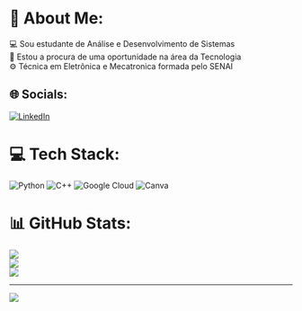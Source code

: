 # 💫 About Me:
💻​ Sou estudante de Análise e Desenvolvimento de Sistemas<br>
🤝 Estou a procura de uma oportunidade na área da Tecnologia<br>
⚙️ Técnica em Eletrônica e Mecatronica formada pelo SENAI<br>



## 🌐 Socials:
[![LinkedIn](https://img.shields.io/badge/LinkedIn-%230077B5.svg?logo=linkedin&logoColor=white)](https://linkedin.com/in/linkedin.com/in/suelenteixeiradantas) 

# 💻 Tech Stack:
![Python](https://img.shields.io/badge/python-3670A0?style=plastic&logo=python&logoColor=ffdd54) ![C++](https://img.shields.io/badge/c++-%2300599C.svg?style=plastic&logo=c%2B%2B&logoColor=white) ![Google Cloud](https://img.shields.io/badge/GoogleCloud-%234285F4.svg?style=plastic&logo=google-cloud&logoColor=white) ![Canva](https://img.shields.io/badge/Canva-%2300C4CC.svg?style=plastic&logo=Canva&logoColor=white)
# 📊 GitHub Stats:
![](https://github-readme-stats.vercel.app/api?username=DantasST&theme=midnight-purple&hide_border=false&include_all_commits=false&count_private=false)<br/>
![](https://github-readme-streak-stats.herokuapp.com/?user=DantasST&theme=midnight-purple&hide_border=false)<br/>
![](https://github-readme-stats.vercel.app/api/top-langs/?username=DantasST&theme=midnight-purple&hide_border=false&include_all_commits=false&count_private=false&layout=compact)

---
[![](https://visitcount.itsvg.in/api?id=DantasST&icon=8&color=12)](https://visitcount.itsvg.in)

<!-- Proudly created with GPRM ( https://gprm.itsvg.in ) -->

